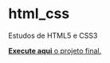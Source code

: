 # html_css
 Estudos de HTML5 e CSS3

 <a href="modulo 2/6index.html"><strong>Execute aqui</strong> o projeto final.</a>
